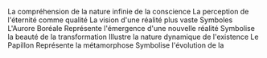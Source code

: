La compréhension de la nature infinie de la conscience La perception de l'éternité comme qualité La vision d'une réalité plus vaste Symboles L'Aurore Boréale Représente l'émergence d'une nouvelle réalité Symbolise la beauté de la transformation Illustre la nature dynamique de l'existence Le Papillon Représente la métamorphose Symbolise l'évolution de la
